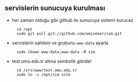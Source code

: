 ## servislerin sunucuya kurulması

- her zaman olduğu gibi github ile sunucuya sistemi kurucaz

        cd /opt
        sudo git pull git://github.com/emineker/sim.git

- servislerin sahibini ve grubunu `www-data` ayarla

        sudo chown www-data:www-data -R sim

- test.omu.edu.tr altına sembolik gönder

        cd /srv/www/test.omu.edu.tr
        sudo ln -s /opt/sim site

